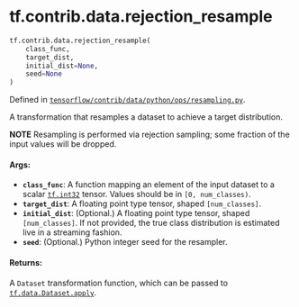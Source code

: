 <div itemscope itemtype="http://developers.google.com/ReferenceObject">
<meta itemprop="name" content="tf.contrib.data.rejection_resample" />
<meta itemprop="path" content="Stable" />
</div>

# tf.contrib.data.rejection_resample

``` python
tf.contrib.data.rejection_resample(
    class_func,
    target_dist,
    initial_dist=None,
    seed=None
)
```



Defined in [`tensorflow/contrib/data/python/ops/resampling.py`](https://www.tensorflow.org/code/tensorflow/contrib/data/python/ops/resampling.py).

A transformation that resamples a dataset to achieve a target distribution.

**NOTE** Resampling is performed via rejection sampling; some fraction
of the input values will be dropped.

#### Args:

* <b>`class_func`</b>: A function mapping an element of the input dataset to a scalar
    <a href="../../../tf/int32.md"><code>tf.int32</code></a> tensor. Values should be in `[0, num_classes)`.
* <b>`target_dist`</b>: A floating point type tensor, shaped `[num_classes]`.
* <b>`initial_dist`</b>: (Optional.)  A floating point type tensor, shaped
    `[num_classes]`.  If not provided, the true class distribution is
    estimated live in a streaming fashion.
* <b>`seed`</b>: (Optional.) Python integer seed for the resampler.


#### Returns:

A `Dataset` transformation function, which can be passed to
<a href="../../../tf/data/Dataset.md#apply"><code>tf.data.Dataset.apply</code></a>.